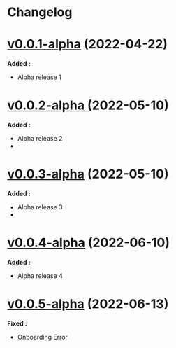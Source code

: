 # Changelog

# [v0.0.1-alpha]() (2022-04-22)

**Added :**

- Alpha release 1

# [v0.0.2-alpha]() (2022-05-10)

**Added :**

- Alpha release 2
-

# [v0.0.3-alpha]() (2022-05-10)

**Added :**

- Alpha release 3
-

# [v0.0.4-alpha]() (2022-06-10)

**Added :**

- Alpha release 4

# [v0.0.5-alpha]() (2022-06-13)

**Fixed :**

- Onboarding Error